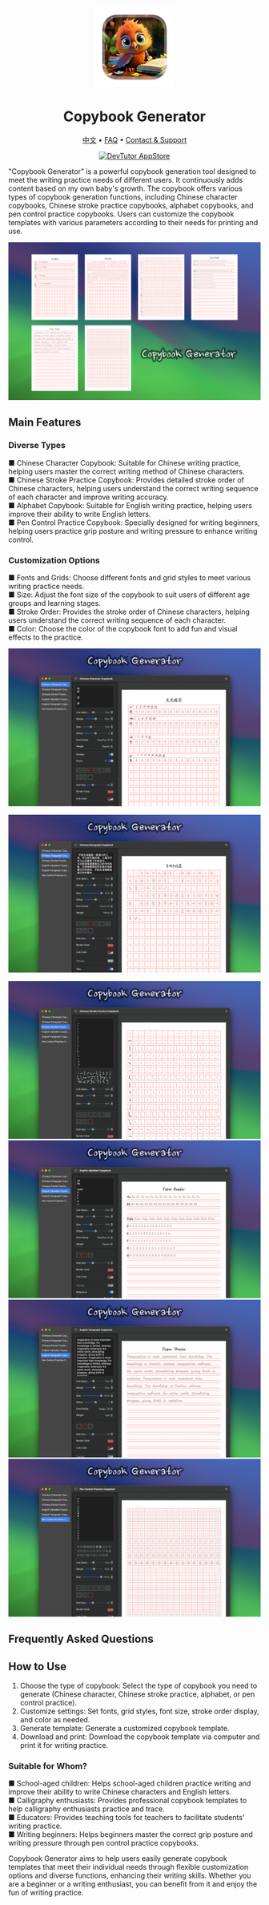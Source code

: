 <div align="center">
	<br />
	<br />
	<img src="./assets/logo.png" alt="Copybook Generator LOGO" width="160" height="160">
	<h1>Copybook Generator</h1>
  <!--rehype:style=border: 0;-->
  <p>
		<a href="./README.zh.md">中文</a> • 
		<a href="#frequently-asked-questions">FAQ</a> • 
		<a target="_blank" href="https://wangchujiang.com/#/contact">Contact & Support</a>
  </p>
  <p>
    <a target="_blank" href="https://apps.apple.com/app/devtutor/id6503953628" title="DevTutor AppStore"><img alt="DevTutor AppStore" src="https://tools.applemediaservices.com/api/badges/download-on-the-mac-app-store/black/en-us?size=250x83&amp;releaseDate=1705968000" height="51">
    </a>
  </p>
</div>

"Copybook Generator" is a powerful copybook generation tool designed to meet the writing practice needs of different users. It continuously adds content based on my own baby's growth. The copybook offers various types of copybook generation functions, including Chinese character copybooks, Chinese stroke practice copybooks, alphabet copybooks, and pen control practice copybooks. Users can customize the copybook templates with various parameters according to their needs for printing and use.

![Copybook Generator Screenshot 1](./assets/screenshots-1.png)

## Main Features

### Diverse Types

■ Chinese Character Copybook: Suitable for Chinese writing practice, helping users master the correct writing method of Chinese characters.  
■ Chinese Stroke Practice Copybook: Provides detailed stroke order of Chinese characters, helping users understand the correct writing sequence of each character and improve writing accuracy.  
■ Alphabet Copybook: Suitable for English writing practice, helping users improve their ability to write English letters.  
■ Pen Control Practice Copybook: Specially designed for writing beginners, helping users practice grip posture and writing pressure to enhance writing control.  

### Customization Options

■ Fonts and Grids: Choose different fonts and grid styles to meet various writing practice needs.  
■ Size: Adjust the font size of the copybook to suit users of different age groups and learning stages.  
■ Stroke Order: Provides the stroke order of Chinese characters, helping users understand the correct writing sequence of each character.  
■ Color: Choose the color of the copybook font to add fun and visual effects to the practice.  


![Copybook Generator Screenshot 2](./assets/screenshots-2.png)

![Copybook Generator Screenshot 3](./assets/screenshots-3.png)

![Copybook Generator Screenshot 4](./assets/screenshots-4.png)
![Copybook Generator Screenshot 5](./assets/screenshots-5.png)
![Copybook Generator Screenshot 6](./assets/screenshots-6.png)
![Copybook Generator Screenshot 7](./assets/screenshots-7.png)

## Frequently Asked Questions

## How to Use

1. Choose the type of copybook: Select the type of copybook you need to generate (Chinese character, Chinese stroke practice, alphabet, or pen control practice).
2. Customize settings: Set fonts, grid styles, font size, stroke order display, and color as needed.
3. Generate template: Generate a customized copybook template.
4. Download and print: Download the copybook template via computer and print it for writing practice.

### Suitable for Whom?

■ School-aged children: Helps school-aged children practice writing and improve their ability to write Chinese characters and English letters.  
■ Calligraphy enthusiasts: Provides professional copybook templates to help calligraphy enthusiasts practice and trace.  
■ Educators: Provides teaching tools for teachers to facilitate students' writing practice.  
■ Writing beginners: Helps beginners master the correct grip posture and writing pressure through pen control practice copybooks.  

Copybook Generator aims to help users easily generate copybook templates that meet their individual needs through flexible customization options and diverse functions, enhancing their writing skills. Whether you are a beginner or a writing enthusiast, you can benefit from it and enjoy the fun of writing practice.

<!--idoc:config:
title: Copybook Generator is a powerful copybook generation tool designed to meet the writing practice needs of different users - 
-->